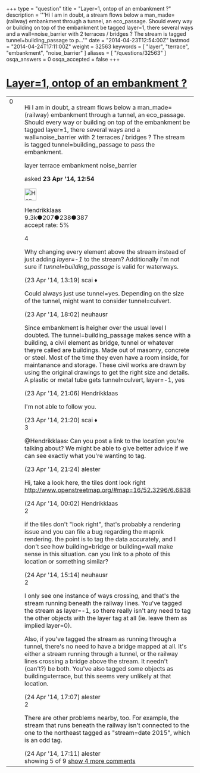 +++
type = "question"
title = "Layer=1, ontop of an embankment ?"
description = '''Hi I am in doubt, a stream flows below a man_made= (railway) embankment through a tunnel, an eco_passage. Should every way or building on top of the embankment be tagged layer=1, there several ways and a wall=noise_barrier with 2 terraces / bridges ? The stream is tagged tunnel=building_passage to p...'''
date = "2014-04-23T12:54:00Z"
lastmod = "2014-04-24T17:11:00Z"
weight = 32563
keywords = [ "layer", "terrace", "embankment", "noise_barrier" ]
aliases = [ "/questions/32563" ]
osqa_answers = 0
osqa_accepted = false
+++

<div class="headNormal">

# [Layer=1, ontop of an embankment ?](/questions/32563/layer1-ontop-of-an-embankment)

</div>

<div id="main-body">

<div id="askform">

<table id="question-table" style="width:100%;">
<colgroup>
<col style="width: 50%" />
<col style="width: 50%" />
</colgroup>
<tbody>
<tr>
<td style="width: 30px; vertical-align: top"><div class="vote-buttons">
<span id="post-32563-upvote" class="ajax-command post-vote up" rel="nofollow" title="I like this post (click again to cancel)"> </span>
<div id="post-32563-score" class="post-score" title="current number of votes">
0
</div>
<span id="post-32563-downvote" class="ajax-command post-vote down" rel="nofollow" title="I dont like this post (click again to cancel)"> </span> <span id="favorite-mark" class="ajax-command favorite-mark" rel="nofollow" title="mark/unmark this question as favorite (click again to cancel)"> </span>
<div id="favorite-count" class="favorite-count">
&#10;</div>
</div></td>
<td><div id="item-right">
<div class="question-body">
<p>Hi I am in doubt, a stream flows below a man_made= (railway) embankment through a tunnel, an eco_passage. Should every way or building on top of the embankment be tagged layer=1, there several ways and a wall=noise_barrier with 2 terraces / bridges ? The stream is tagged tunnel=building_passage to pass the embankment.</p>
</div>
<div id="question-tags" class="tags-container tags">
<span class="post-tag tag-link-layer" rel="tag" title="see questions tagged &#39;layer&#39;">layer</span> <span class="post-tag tag-link-terrace" rel="tag" title="see questions tagged &#39;terrace&#39;">terrace</span> <span class="post-tag tag-link-embankment" rel="tag" title="see questions tagged &#39;embankment&#39;">embankment</span> <span class="post-tag tag-link-noise_barrier" rel="tag" title="see questions tagged &#39;noise_barrier&#39;">noise_barrier</span>
</div>
<div id="question-controls" class="post-controls">
&#10;</div>
<div class="post-update-info-container">
<div class="post-update-info post-update-info-user">
<p>asked <strong>23 Apr '14, 12:54</strong></p>
<img src="https://secure.gravatar.com/avatar/742e93034cd38ad243f7ab26f350b659?s=32&amp;d=identicon&amp;r=g" class="gravatar" width="32" height="32" alt="Hendrikklaas&#39;s gravatar image" />
<p><span>Hendrikklaas</span><br />
<span class="score" title="9286 reputation points"><span>9.3k</span></span><span title="207 badges"><span class="badge1">●</span><span class="badgecount">207</span></span><span title="238 badges"><span class="silver">●</span><span class="badgecount">238</span></span><span title="387 badges"><span class="bronze">●</span><span class="badgecount">387</span></span><br />
<span class="accept_rate" title="Rate of the user&#39;s accepted answers">accept rate:</span> <span title="Hendrikklaas has 39 accepted answers">5%</span></p>
</div>
</div>
<div id="comments-container-32563" class="comments-container">
<span id="32564"></span>
<div id="comment-32564" class="comment">
<div id="post-32564-score" class="comment-score">
4
</div>
<div class="comment-text">
<p>Why changing every element above the stream instead of just adding <em>layer=-1</em> to the stream? Additionally I'm not sure if <em>tunnel=building_passage</em> is valid for waterways.</p>
</div>
<div id="comment-32564-info" class="comment-info">
<span class="comment-age">(23 Apr '14, 13:19)</span> <span class="comment-user userinfo">scai ♦</span>
</div>
</div>
<span id="32578"></span>
<div id="comment-32578" class="comment not_top_scorer">
<div id="post-32578-score" class="comment-score">
&#10;</div>
<div class="comment-text">
<p>Could always just use tunnel=yes. Depending on the size of the tunnel, might want to consider tunnel=culvert.</p>
</div>
<div id="comment-32578-info" class="comment-info">
<span class="comment-age">(23 Apr '14, 18:02)</span> <span class="comment-user userinfo">neuhausr</span>
</div>
</div>
<span id="32585"></span>
<div id="comment-32585" class="comment not_top_scorer">
<div id="post-32585-score" class="comment-score">
&#10;</div>
<div class="comment-text">
<p>Since embankment is heigher over the usual level I doubted. The tunnel=building_passage makes sence with a building, a civil element as bridge, tunnel or whatever theyre called are buildings. Made out of masonry, concrete or steel. Most of the time they even have a room inside, for maintanance and storage. These civil works are drawn by using the original drawings to get the right size and details. A plastic or metal tube gets tunnel=culvert, layer=-1, yes</p>
</div>
<div id="comment-32585-info" class="comment-info">
<span class="comment-age">(23 Apr '14, 21:06)</span> <span class="comment-user userinfo">Hendrikklaas</span>
</div>
</div>
<span id="32587"></span>
<div id="comment-32587" class="comment not_top_scorer">
<div id="post-32587-score" class="comment-score">
&#10;</div>
<div class="comment-text">
<p>I'm not able to follow you.</p>
</div>
<div id="comment-32587-info" class="comment-info">
<span class="comment-age">(23 Apr '14, 21:20)</span> <span class="comment-user userinfo">scai ♦</span>
</div>
</div>
<span id="32589"></span>
<div id="comment-32589" class="comment">
<div id="post-32589-score" class="comment-score">
3
</div>
<div class="comment-text">
<p><span>@Hendrikklaas</span>: Can you post a link to the location you're talking about? We might be able to give better advice if we can see exactly what you're wanting to tag.</p>
</div>
<div id="comment-32589-info" class="comment-info">
<span class="comment-age">(23 Apr '14, 21:24)</span> <span class="comment-user userinfo">alester</span>
</div>
</div>
<span id="32593"></span>
<div id="comment-32593" class="comment not_top_scorer">
<div id="post-32593-score" class="comment-score">
&#10;</div>
<div class="comment-text">
<p>Hi, take a look here, the tiles dont look right <a href="http://www.openstreetmap.org/#map=16/52.3296/6.6838">http://www.openstreetmap.org/#map=16/52.3296/6.6838</a></p>
</div>
<div id="comment-32593-info" class="comment-info">
<span class="comment-age">(24 Apr '14, 00:02)</span> <span class="comment-user userinfo">Hendrikklaas</span>
</div>
</div>
<span id="32601"></span>
<div id="comment-32601" class="comment">
<div id="post-32601-score" class="comment-score">
2
</div>
<div class="comment-text">
<p>if the tiles don't "look right", that's probably a rendering issue and you can file a bug regarding the mapnik rendering. the point is to tag the data accurately, and I don't see how building=bridge or building=wall make sense in this situation. can you link to a photo of this location or something similar?</p>
</div>
<div id="comment-32601-info" class="comment-info">
<span class="comment-age">(24 Apr '14, 15:14)</span> <span class="comment-user userinfo">neuhausr</span>
</div>
</div>
<span id="32607"></span>
<div id="comment-32607" class="comment">
<div id="post-32607-score" class="comment-score">
2
</div>
<div class="comment-text">
<p>I only see one instance of ways crossing, and that's the stream running beneath the railway lines. You've tagged the stream as layer=-1, so there really isn't any need to tag the other objects with the layer tag at all (ie. leave them as implied layer=0).</p>
<p>Also, if you've tagged the stream as running through a tunnel, there's no need to have a bridge mapped at all. It's either a stream running through a tunnel, or the railway lines crossing a bridge above the stream. It needn't (can't?) be both. You've also tagged some objects as building=terrace, but this seems very unlikely at that location.</p>
</div>
<div id="comment-32607-info" class="comment-info">
<span class="comment-age">(24 Apr '14, 17:07)</span> <span class="comment-user userinfo">alester</span>
</div>
</div>
<span id="32608"></span>
<div id="comment-32608" class="comment">
<div id="post-32608-score" class="comment-score">
2
</div>
<div class="comment-text">
<p>There are other problems nearby, too. For example, the stream that runs beneath the railway isn't connected to the one to the northeast tagged as "stream=date 2015", which is an odd tag.</p>
</div>
<div id="comment-32608-info" class="comment-info">
<span class="comment-age">(24 Apr '14, 17:11)</span> <span class="comment-user userinfo">alester</span>
</div>
</div>
</div>
<div id="comment-tools-32563" class="comment-tools">
<span class="comments-showing"> showing 5 of 9 </span> <a href="#" class="show-all-comments-link">show 4 more comments</a>
</div>
<div class="clear">
&#10;</div>
<div id="comment-32563-form-container" class="comment-form-container">
&#10;</div>
<div class="clear">
&#10;</div>
</div></td>
</tr>
</tbody>
</table>

</div>

</div>


